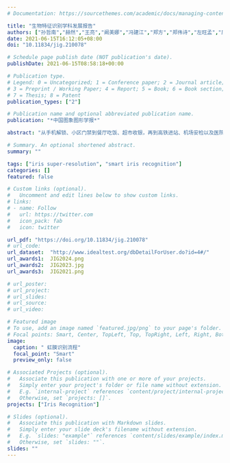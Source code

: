 ```yaml
---
# Documentation: https://sourcethemes.com/academic/docs/managing-content/

title: "生物特征识别学科发展报告"
authors: ["孙哲南","赫然","王亮","阚美娜","冯建江","郑方","郑伟诗","左旺孟","康文雄","邓伟洪","张杰","韩琥","山世光","王云龙","茹一伟","朱宇豪","刘云帆","何勇"]
date: 2021-06-15T16:12:05+08:00
doi: "10.11834/jig.210078"

# Schedule page publish date (NOT publication's date).
publishDate: 2021-06-15T08:58:18+00:00

# Publication type.
# Legend: 0 = Uncategorized; 1 = Conference paper; 2 = Journal article;
# 3 = Preprint / Working Paper; 4 = Report; 5 = Book; 6 = Book section;
# 7 = Thesis; 8 = Patent
publication_types: ["2"]

# Publication name and optional abbreviated publication name.
publication: "*中国图象图形学报*"

abstract: "从手机解锁、小区门禁到餐厅吃饭、超市收银，再到高铁进站、机场安检以及医院看病，人脸、虹膜和指纹等生物特征已成为人们进入万物互联世界的数字身份证。生物特征识别赋予机器自动探测、捕获、处理、分析和识别数字化生理或行为信号的高级智能，是一个典型而又复杂的模式识别问题，一直处于人工智能技术发展前沿，在新一代人工智能规划、“互联网+”行动计划等国家战略中具有重要地位。由于生物特征识别涉及公众利益攸关的隐私、道德和法律等问题，近期也引起了广泛的社会关注。本文系统综述了生物特征识别学科发展现状、新兴方向、存在问题和可行思路，深入梳理了人脸、虹膜、指纹、掌纹、静脉、声纹、步态、行人重识别以及多模态融合识别的研究进展，以人脸为例重点介绍了生物特征识别领域近些年受到关注的新方向——对抗攻击和防御、深度伪造和反伪造，最后剖析总结了生物特征识别领域存在的3大挑战问题——“感知盲区”、“决策误区”和“安全红区”。本文认为必须变革和创新生物特征的传感、认知和安全机制，才有可能取得复杂场景生物识别学术研究和技术应用的根本性突破，破除现有生物识别技术的弊端，朝着“可感”、“可知”和“可信”的新一代生物特征识别总体目标发展。"

# Summary. An optional shortened abstract.
summary: ""

tags: ["iris super-resolution", "smart iris recognition"]
categories: []
featured: false

# Custom links (optional).
#   Uncomment and edit lines below to show custom links.
# links:
# - name: Follow
#   url: https://twitter.com
#   icon_pack: fab
#   icon: twitter

url_pdf: "https://doi.org/10.11834/jig.210078"
# url_code:
url_dataset:  "http://www.idealtest.org/dbDetailForUser.do?id=4#/"
url_awards1:  JIG2024.png
url_awards2:  JIG2023.jpg
url_awards3:  JIG2021.png

# url_poster:
# url_project:
# url_slides:
# url_source:
# url_video:

# Featured image
# To use, add an image named `featured.jpg/png` to your page's folder. 
# Focal points: Smart, Center, TopLeft, Top, TopRight, Left, Right, BottomLeft, Bottom, BottomRight.
image:
  caption: " 虹膜识别流程"
  focal_point: "Smart"
  preview_only: false

# Associated Projects (optional).
#   Associate this publication with one or more of your projects.
#   Simply enter your project's folder or file name without extension.
#   E.g. `internal-project` references `content/project/internal-project/index.md`.
#   Otherwise, set `projects: []`.
projects: ["Iris Recognition"]

# Slides (optional).
#   Associate this publication with Markdown slides.
#   Simply enter your slide deck's filename without extension.
#   E.g. `slides: "example"` references `content/slides/example/index.md`.
#   Otherwise, set `slides: ""`.
slides: ""
---
```

